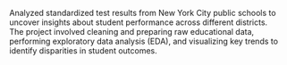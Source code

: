 Analyzed standardized test results from New York City public schools to uncover insights about student performance across different districts.<br> The project involved cleaning and preparing raw educational data, performing exploratory data analysis (EDA), and visualizing key trends to identify disparities in student outcomes.
